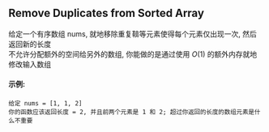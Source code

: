 ## Remove Duplicates from Sorted Array
给定一个有序数组 nums, 就地移除重复鞥等元素使得每个元素仅出现一次, 然后返回新的长度  
不允许分配额外的空间给另外的数组, 你能做的是通过使用 $O(1)$ 的额外内存就地修改输入数组

#### 示例:
```
给定 nums = [1, 1, 2]
你的函数应该返回长度 = 2, 并且前两个元素是 1 和 2; 超过你返回的长度的数组元素是什么不重要
```
